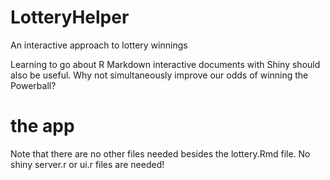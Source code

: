 # LotteryHelper
An interactive approach to lottery winnings

Learning to go about R Markdown interactive documents with Shiny should also be useful. Why not simultaneously improve our odds of winning the Powerball?

# the app
Note that there are no other files needed besides the lottery.Rmd file. No shiny server.r or ui.r files are needed!
